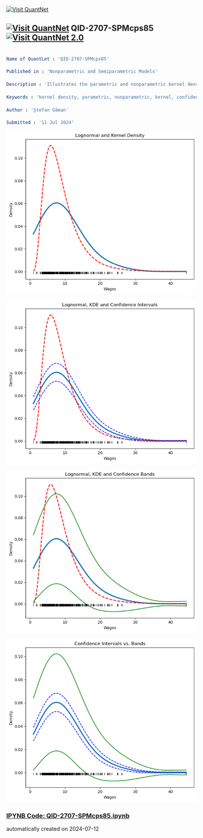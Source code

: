 [<img src="https://github.com/QuantLet/Styleguide-and-FAQ/blob/master/pictures/banner.png" width="1100" alt="Visit QuantNet">](http://quantlet.de/)

## [<img src="https://github.com/QuantLet/Styleguide-and-FAQ/blob/master/pictures/qloqo.png" alt="Visit QuantNet">](http://quantlet.de/) **QID-2707-SPMcps85** [<img src="https://github.com/QuantLet/Styleguide-and-FAQ/blob/master/pictures/QN2.png" width="60" alt="Visit QuantNet 2.0">](http://quantlet.de/)

```yaml

Name of QuantLet : 'QID-2707-SPMcps85'

Published in : 'Nonparametric and Semiparametric Models'

Description : 'Illustrates the parametric and nonparametric kernel density estimations of avergared hourly earnings along with confidence bands and intervals.'

Keywords : 'kernel density, parametric, nonparametric, kernel, confidence bands, confidence intervals'

Author : 'Ștefan Găman'

Submitted : '11 Jul 2024'

```

![Picture1](QID-2707-SPMcps85_1.png)

![Picture2](QID-2707-SPMcps85_2.png)

![Picture3](QID-2707-SPMcps85_3.png)

![Picture4](QID-2707-SPMcps85_4.png)

### [IPYNB Code: QID-2707-SPMcps85.ipynb](QID-2707-SPMcps85.ipynb)


automatically created on 2024-07-12